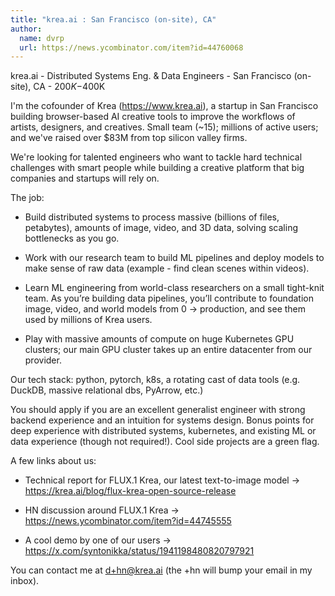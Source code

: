 ```yaml
---
title: "krea.ai : San Francisco (on-site), CA"
author:
  name: dvrp
  url: https://news.ycombinator.com/item?id=44760068
---
```


<JobNavigation />

krea.ai - Distributed Systems Eng. &amp; Data Engineers - San Francisco (on-site), CA - $200K-$400K

I&#x27;m the cofounder of Krea (<a href="https:&#x2F;&#x2F;www.krea.ai" rel="nofollow">https:&#x2F;&#x2F;www.krea.ai</a>), a startup in San Francisco building browser-based AI creative tools to improve the workflows of artists, designers, and creatives. Small team (~15); millions of active users; and we&#x27;ve raised over $83M from top silicon valley firms.

We&#x27;re looking for talented engineers who want to tackle hard technical challenges with smart people while building a creative platform that big companies and startups will rely on.

The job:

- Build distributed systems to process massive (billions of files, petabytes), amounts of image, video, and 3D data, solving scaling bottlenecks as you go.

- Work with our research team to build ML pipelines and deploy models to make sense of raw data (example - find clean scenes within videos).

- Learn ML engineering from world-class researchers on a small tight-knit team. As you’re building data pipelines, you’ll contribute to foundation image, video, and world models from 0 → production, and see them used by millions of Krea users.

- Play with massive amounts of compute on huge Kubernetes GPU clusters; our main GPU cluster takes up an entire datacenter from our provider.

Our tech stack: python, pytorch, k8s, a rotating cast of data tools (e.g. DuckDB, massive relational dbs, PyArrow, etc.)

You should apply if you are an excellent generalist engineer with strong backend experience and an intuition for systems design. Bonus points for deep experience with distributed systems, kubernetes, and existing ML or data experience (though not required!). Cool side projects are a green flag.

A few links about us:

- Technical report for FLUX.1 Krea, our latest text-to-image model → <a href="https:&#x2F;&#x2F;krea.ai&#x2F;blog&#x2F;flux-krea-open-source-release" rel="nofollow">https:&#x2F;&#x2F;krea.ai&#x2F;blog&#x2F;flux-krea-open-source-release</a>

- HN discussion around FLUX.1 Krea → <a href="https:&#x2F;&#x2F;news.ycombinator.com&#x2F;item?id=44745555">https:&#x2F;&#x2F;news.ycombinator.com&#x2F;item?id=44745555</a>

- A cool demo by one of our users → <a href="https:&#x2F;&#x2F;x.com&#x2F;syntonikka&#x2F;status&#x2F;1941198480820797921" rel="nofollow">https:&#x2F;&#x2F;x.com&#x2F;syntonikka&#x2F;status&#x2F;1941198480820797921</a>

You can contact me at d+hn@krea.ai (the +hn will bump your email in my inbox).
<JobApplication />
